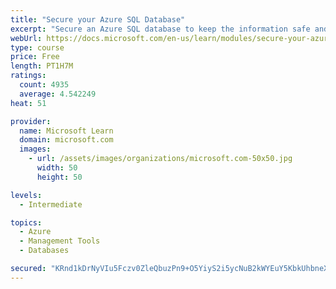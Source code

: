 ```yaml
---
title: "Secure your Azure SQL Database"
excerpt: "Secure an Azure SQL database to keep the information safe and diagnose potential security concerns as they happen."
webUrl: https://docs.microsoft.com/en-us/learn/modules/secure-your-azure-sql-database/
type: course
price: Free
length: PT1H7M
ratings:
  count: 4935
  average: 4.542249
heat: 51

provider:
  name: Microsoft Learn
  domain: microsoft.com
  images:
    - url: /assets/images/organizations/microsoft.com-50x50.jpg
      width: 50
      height: 50

levels:
  - Intermediate

topics:
  - Azure
  - Management Tools
  - Databases

secured: "KRnd1kDrNyVIu5Fczv0ZleQbuzPn9+O5YiyS2i5ycNuB2kWYEuY5KbkUhbneXVP5oXHaw+htY8x2pYXzlLEaw7X2va6KrfhJDWwR1Au2DObTnF+ux7Zq/Rlj+jZvUGsMPu7VCiwyBKOgpluigOVGFMqwRNVzmnJW5o4derso4kjF/9Hs5Qf/zmyAgQn8FCrr/jkbtzDj8P103pksa6n/SKbfj+0X1Jf6thkEKSR+AvCUqPJ9p46d7Z+Qgcp1r6p2/g6wQxq6erR8tnb68GD01zafp5xXOfaEW2svZRM+hipvGiN7tSg6Oc2D5xe7SVZQY2Xkrv8pykzilkvpqHRw9FCID8gF1RRSlIczYqDrJpKrZmID+5XKhOZT6hj3AUrv4MHrrO1+esaom0aGnzSDdTJ1SoCxlX8/FWBuOKjHKIM=;+IKOLLo57zuIuNADTo72OQ=="
---
```


